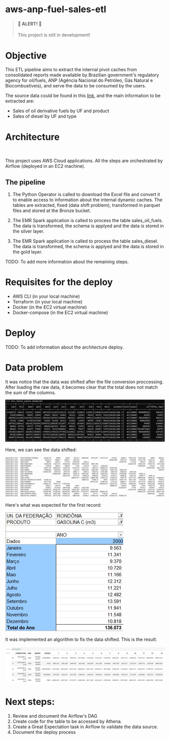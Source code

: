 # aws-anp-fuel-sales-etl

> #### :rotating_light: ALERT! :rotating_light:
> This project is still in development!


# Objective

This ETL pipeline aims to extract the internal pivot caches from consolidated reports made available by Brazilian government's regulatory agency for oil/fuels, ANP (Agência Nacional do Petróleo, Gás Natural e Biocombustíveis), and serve the data to be consumed by the users.

The source data could be found in this [link](https://github.com/raizen-analytics/data-engineering-test/raw/master/assets/vendas-combustiveis-m3.xls), and the main information to be extracted are:
- Sales of oil derivative fuels by UF and product
- Sales of diesel by UF and type

# Architecture
<img src="./git_sources/anp-architecture.excalidraw.png" alt="">

This project uses AWS Cloud applications. All the steps are orchestrated by Airflow (deployed in an EC2 machine).

## The pipeline
1. The Python Operator is called to download the Excel file and convert it to enable access to information about the internal dynamic caches. The tables are extracted, fixed (data shift problem), transformed in parquet files and stored at the Bronze bucket.

2. The EMR Spark application is called to process the table sales_oil_fuels. The data is transformed, the schema is applyed and the data is stored in the silver layer.

3. The EMR Spark application is called to process the table sales_diesel. The data is transformed, the schema is applyed and the data is stored in the gold layer.

TODO: To add more information about the remaining steps.

# Requisites for the deploy
- AWS CLI (in your local machine)
- Terraform (in your local machine)
- Docker (in the EC2 virtual machine)
- Docker-compose (in the EC2 virtual machine)

# Deploy
TODO: To add information about the architecture deploy.

# Data problem

It was notice that the data was shifted after the file conversion proccessing. After loading the raw data, it becomes clear that the total does not match the sum of the columns.

<img src="./git_sources/data_shift_problem1.jpg" alt="">

Here, we can see the data shifted:

<img src="./git_sources/data_shift_problem2.jpg" alt="">

Here's what was expected for the first record:

<img src="./git_sources/data_expected.jpg" alt="">

It was implemented an algorithm to fix the data shifted. This is the result:

<img src="./git_sources/data_fixed.jpg" alt="">

# Next steps:

1. Review and document the Airflow's DAG
1. Create code for the table to be accessed by Athena.
1. Create a Great Expectation task in Airflow to validate the data source.
1. Document the deploy process

